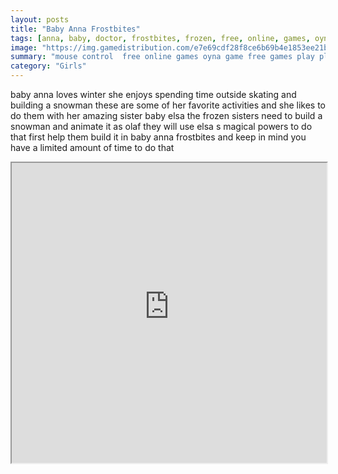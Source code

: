 ```yaml
---
layout: posts
title: "Baby Anna Frostbites"
tags: [anna, baby, doctor, frostbites, frozen, free, online, games, oyna, game, free, games, play, play, games]
image: "https://img.gamedistribution.com/e7e69cdf28f8ce6b69b4e1853ee21bab.jpg"
summary: "mouse control  free online games oyna game free games play play games"
category: "Girls"
---
```


baby anna loves winter she enjoys spending time outside skating and building a snowman these are some of her favorite activities and she likes to do them with her amazing sister baby elsa the frozen sisters need to build a snowman and animate it as olaf they will use elsa s magical powers to do that first help them build it in baby anna frostbites and keep in mind you have a limited amount of time to do that

<iframe width="100%" height="480px;" src="https://flash.gamedistribution.com?game=e7e69cdf28f8ce6b69b4e1853ee21bab"></iframe>